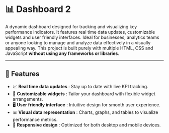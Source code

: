 # 📊 Dashboard 2

A dynamic dashboard designed for tracking and visualizing key performance indicators. It features real time data updates, customizable widgets and user friendly interfaces. Ideal for businesses, analytics teams or anyone looking to manage and analyze data effectively in a visually appealing way. This project is built purely with multiple HTML, CSS and JavaScript **without using any frameworks or libraries**.

---

## 🚀 Features  
- 📈 **Real time data updates** : Stay up to date with live KPI tracking.
- 🧩 **Customizable widgets** : Tailor your dashboard with flexible widget arrangements.  
- 🖥️ **User friendly interface** : Intuitive design for smooth user experience.  
- 📊 **Visual data representation** : Charts, graphs, and tables to visualize performance metrics.  
- 📱 **Responsive design** : Optimized for both desktop and mobile devices.
